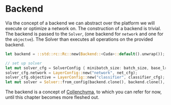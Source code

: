 # Backend

Via the concept of a backend we can abstract over the platform we will execute
or optimize a network on. The construction of a backend is trivial. The backend
is passed to the `Solver`, (one backend for `network` and one for the
`objectve`). The Solver than executes all operations on the provided backend.

```rust
let backend = ::std::rc::Rc::new(Backend::<Cuda>::default().unwrap());

// set up solver
let mut solver_cfg = SolverConfig { minibatch_size: batch_size, base_lr: learning_rate, momentum: momentum, .. SolverConfig::default() };
solver_cfg.network = LayerConfig::new("network", net_cfg);
solver_cfg.objective = LayerConfig::new("classifier", classifier_cfg);
let mut solver = Solver::from_config(backend.clone(), backend.clone(), &solver_cfg);
```

The backend is a concept of
[Collenchyma](https://github.com/autumnai/collenchyma), to which you can refer
for now, until this chapter becomes more fleshed out.
